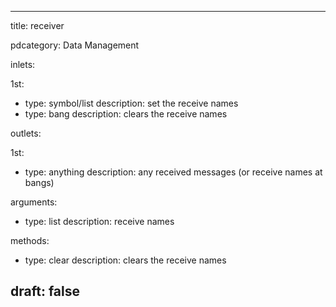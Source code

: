 --- 


title: receiver

pdcategory: Data Management

inlets:

  1st:
  - type: symbol/list
    description: set the receive names
  - type: bang
    description: clears the receive names

outlets:

  1st:
  - type: anything
    description: any received messages (or receive names at bangs)

arguments:
  - type: list
    description: receive names

methods:
  - type: clear
    description: clears the receive names



draft: false
---